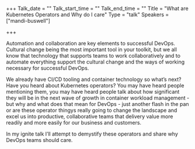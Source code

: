 +++
Talk_date = ""
Talk_start_time = ""
Talk_end_time = ""
Title = "What are Kubernetes Operators and Why do I care"
Type = "talk"
Speakers = ["mandi-buswell"]

+++

Automation and collaboration are key elements to successful DevOps. Cultural change being the most important tool in your toolkit, but we all know that technology that supports teams to work collaboratively and to automate everything support the cultural change and the ways of working necessary for successful DevOps.

We already have CI/CD tooling and container technology so what’s next? Have you heard about Kubernetes operators? You may have heard people mentioning them, you may have heard people talk about how significant they will be in the next wave of growth in container workload management - but why and what does that mean for DevOps - just another flash in the pan or are these operator thingys really going to change the landscape and excel us into productive, collaborative teams that delivery value more readily and more easily for our business and customers.

In my ignite talk I’ll attempt to demystify these operators and share why DevOps teams should care.
